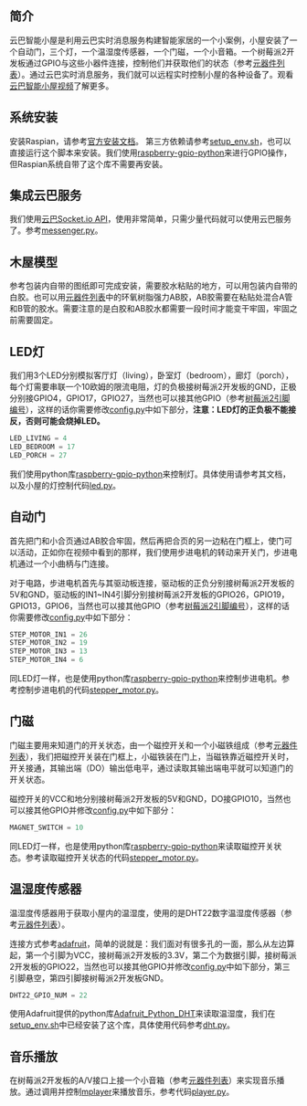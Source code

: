 简介
--------

云巴智能小屋是利用云巴实时消息服务构建智能家居的一个小案例，小屋安装了一个自动门，三个灯，一个温湿度传感器，一个门磁，一个小音箱。一个树莓派2开发板通过GPIO与这些小器件连接，控制他们并获取他们的状态（参考[元器件列表][1]）。通过云巴实时消息服务，我们就可以远程实时控制小屋的各种设备了。观看[云巴智能小屋视频][2]了解更多。

系统安装
--------

安装Raspian，请参考[官方安装文档][3]。
第三方依赖请参考[setup_env.sh][4]，也可以直接运行这个脚本来安装。我们使用[raspberry-gpio-python][5]来进行GPIO操作，但Raspian系统自带了这个库不需要再安装。

集成云巴服务
--------

我们使用[云巴Socket.io API][6]，使用非常简单，只需少量代码就可以使用云巴服务了。参考[messenger.py][7]。

木屋模型
--------

参考包装内自带的图纸即可完成安装，需要胶水粘贴的地方，可以用包装内自带的白胶。也可以用[元器件列表][1]中的环氧树脂强力AB胶，AB胶需要在粘贴处混合A管和B管的胶水。需要注意的是白胶和AB胶水都需要一段时间才能变干牢固，牢固之前需要固定。

LED灯
--------

我们用3个LED分别模拟客厅灯（living），卧室灯（bedroom），廊灯（porch），每个灯需要串联一个10欧姆的限流电阻，灯的负极接树莓派2开发板的GND，正极分别接GPIO4，GPIO17，GPIO27，当然也可以接其他GPIO（参考[树莓派2引脚编号][8]），这样的话你需要修改[config.py][9]中如下部分，**注意：LED灯的正负极不能接反，否则可能会烧掉LED。**
```python
LED_LIVING = 4
LED_BEDROOM = 17
LED_PORCH = 27
```

我们使用python库[raspberry-gpio-python][10]来控制灯。具体使用请参考其文档，以及小屋的灯控制代码[led.py][11]。

自动门
--------

首先把门和小合页通过AB胶合牢固，然后再把合页的另一边粘在门框上，使门可以活动，正如你在视频中看到的那样，我们使用步进电机的转动来开关门，步进电机通过一个小曲柄与门连接。

对于电路，步进电机首先与其驱动板连接，驱动板的正负分别接树莓派2开发板的5V和GND，驱动板的IN1~IN4引脚分别接树莓派2开发板的GPIO26，GPIO19，GPIO13，GPIO6，当然也可以接其他GPIO（参考[树莓派2引脚编号][8]），这样的话你需要修改[config.py][9]中如下部分：
```python
STEP_MOTOR_IN1 = 26
STEP_MOTOR_IN2 = 19
STEP_MOTOR_IN3 = 13
STEP_MOTOR_IN4 = 6
```

同LED灯一样，也是使用python库[raspberry-gpio-python][10]来控制步进电机。参考控制步进电机的代码[stepper_motor.py][12]。

门磁
--------

门磁主要用来知道门的开关状态，由一个磁控开关和一个小磁铁组成（参考[元器件列表][1]），我们把磁控开关装在门框上，小磁铁装在门上，当磁铁靠近磁控开关时，开关接通，其输出端（DO）输出低电平，通过读取其输出端电平就可以知道门的开关状态。

磁控开关的VCC和地分别接树莓派2开发板的5V和GND，DO接GPIO10，当然也可以接其他GPIO并修改[config.py][9]中如下部分：
```python
MAGNET_SWITCH = 10
```

同LED灯一样，也是使用python库[raspberry-gpio-python][10]来读取磁控开关状态。参考读取磁控开关状态的代码[stepper_motor.py][13]。

温湿度传感器
--------

温湿度传感器用于获取小屋内的温湿度，使用的是DHT22数字温湿度传感器（参考[元器件列表][1]）。

连接方式参考[adafruit][14]，简单的说就是：我们面对有很多孔的一面，那么从左边算起，第一个引脚为VCC，接树莓派2开发板的3.3V，第二个为数据引脚，接树莓派2开发板的GPIO22，当然也可以接其他GPIO并修改[config.py][9]中如下部分，第三引脚悬空，第四引脚接树莓派2开发板GND。
```python
DHT22_GPIO_NUM = 22
```

使用Adafruit提供的python库[Adafruit_Python_DHT][15]来读取温湿度，我们在[setup_env.sh][4]中已经安装了这个库，具体使用代码参考[dht.py][16]。

音乐播放
------

在树莓派2开发板的A/V接口上接一个小音箱（参考[元器件列表][1]）来实现音乐播放。通过调用并控制[mplayer][17]来播放音乐，参考代码[player.py][18]。


[1]: https://github.com/yunbademo/yunba-smarthome/blob/master/doc/purchase_list.md
[2]: http://www.tudou.com/programs/view/BYpGTDNi72E/
[3]: https://www.raspberrypi.org/documentation/installation/installing-images/README.md
[4]: https://github.com/yunbademo/yunba-smarthome/blob/master/setup_env.sh
[5]: http://sourceforge.net/p/raspberry-gpio-python/wiki/Examples/
[6]: http://yunba.io/docs2/socket.io_API/
[7]: https://github.com/yunbademo/yunba-smarthome/blob/master/messenger.py
[8]: https://www.raspberrypi.org/documentation/usage/gpio-plus-and-raspi2/
[9]: https://github.com/yunbademo/yunba-smarthome/blob/master/config.py
[10]: http://sourceforge.net/p/raspberry-gpio-python/wiki/Examples/
[11]: https://github.com/yunbademo/yunba-smarthome/blob/master/led.py
[12]: https://github.com/yunbademo/yunba-smarthome/blob/master/stepper_motor.py
[13]: https://github.com/yunbademo/yunba-smarthome/blob/master/magnet_sw.py
[14]: https://www.adafruit.com/products/385
[15]: https://github.com/adafruit/Adafruit_Python_DHT
[16]: https://github.com/yunbademo/yunba-smarthome/blob/master/dht.py
[17]: http://www.mplayerhq.hu/
[18]: https://github.com/yunbademo/yunba-smarthome/blob/master/player.py
